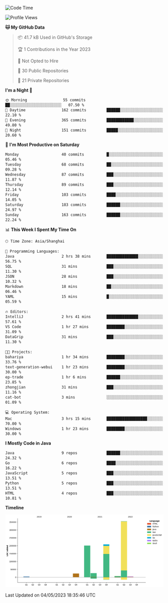 <!--START_SECTION:waka-->
![Code Time](http://img.shields.io/badge/Code%20Time-1%2C773%20hrs%2019%20mins-blue)

![Profile Views](http://img.shields.io/badge/Profile%20Views-0-blue)

**🐱 My GitHub Data** 

> 📦 41.7 kB Used in GitHub's Storage 
 > 
> 🏆 1 Contributions in the Year 2023
 > 
> 🚫 Not Opted to Hire
 > 
> 📜 30 Public Repositories 
 > 
> 🔑 21 Private Repositories 
 > 
**I'm a Night 🦉** 

```text
🌞 Morning                55 commits          ██░░░░░░░░░░░░░░░░░░░░░░░   07.50 % 
🌆 Daytime                162 commits         ██████░░░░░░░░░░░░░░░░░░░   22.10 % 
🌃 Evening                365 commits         ████████████░░░░░░░░░░░░░   49.80 % 
🌙 Night                  151 commits         █████░░░░░░░░░░░░░░░░░░░░   20.60 % 
```
📅 **I'm Most Productive on Saturday** 

```text
Monday                   40 commits          █░░░░░░░░░░░░░░░░░░░░░░░░   05.46 % 
Tuesday                  68 commits          ██░░░░░░░░░░░░░░░░░░░░░░░   09.28 % 
Wednesday                87 commits          ███░░░░░░░░░░░░░░░░░░░░░░   11.87 % 
Thursday                 89 commits          ███░░░░░░░░░░░░░░░░░░░░░░   12.14 % 
Friday                   103 commits         ████░░░░░░░░░░░░░░░░░░░░░   14.05 % 
Saturday                 183 commits         ██████░░░░░░░░░░░░░░░░░░░   24.97 % 
Sunday                   163 commits         ██████░░░░░░░░░░░░░░░░░░░   22.24 % 
```


📊 **This Week I Spent My Time On** 

```text
🕑︎ Time Zone: Asia/Shanghai

💬 Programming Languages: 
Java                     2 hrs 38 mins       ██████████████░░░░░░░░░░░   56.75 % 
SQL                      31 mins             ███░░░░░░░░░░░░░░░░░░░░░░   11.30 % 
JSON                     28 mins             ███░░░░░░░░░░░░░░░░░░░░░░   10.32 % 
Markdown                 18 mins             ██░░░░░░░░░░░░░░░░░░░░░░░   06.46 % 
YAML                     15 mins             █░░░░░░░░░░░░░░░░░░░░░░░░   05.59 % 

🔥 Editors: 
IntelliJ                 2 hrs 41 mins       ██████████████░░░░░░░░░░░   57.61 % 
VS Code                  1 hr 27 mins        ████████░░░░░░░░░░░░░░░░░   31.09 % 
DataGrip                 31 mins             ███░░░░░░░░░░░░░░░░░░░░░░   11.30 % 

🐱‍💻 Projects: 
bahariya                 1 hr 34 mins        ████████░░░░░░░░░░░░░░░░░   33.76 % 
text-generation-webui    1 hr 23 mins        ████████░░░░░░░░░░░░░░░░░   30.00 % 
ep-trade                 1 hr 6 mins         ██████░░░░░░░░░░░░░░░░░░░   23.85 % 
zhongjian                31 mins             ███░░░░░░░░░░░░░░░░░░░░░░   11.16 % 
cat-bot                  3 mins              ░░░░░░░░░░░░░░░░░░░░░░░░░   01.09 % 

💻 Operating System: 
Mac                      3 hrs 15 mins       ██████████████████░░░░░░░   70.00 % 
Windows                  1 hr 23 mins        ████████░░░░░░░░░░░░░░░░░   30.00 % 
```

**I Mostly Code in Java** 

```text
Java                     9 repos             ██████░░░░░░░░░░░░░░░░░░░   24.32 % 
Go                       6 repos             ████░░░░░░░░░░░░░░░░░░░░░   16.22 % 
JavaScript               5 repos             ███░░░░░░░░░░░░░░░░░░░░░░   13.51 % 
Python                   5 repos             ███░░░░░░░░░░░░░░░░░░░░░░   13.51 % 
HTML                     4 repos             ███░░░░░░░░░░░░░░░░░░░░░░   10.81 % 
```



**Timeline**

![Lines of Code chart](https://raw.githubusercontent.com/youtiaoguagua/youtiaoguagua/master/assets/bar_graph.png)


 Last Updated on 04/05/2023 18:35:46 UTC
<!--END_SECTION:waka-->